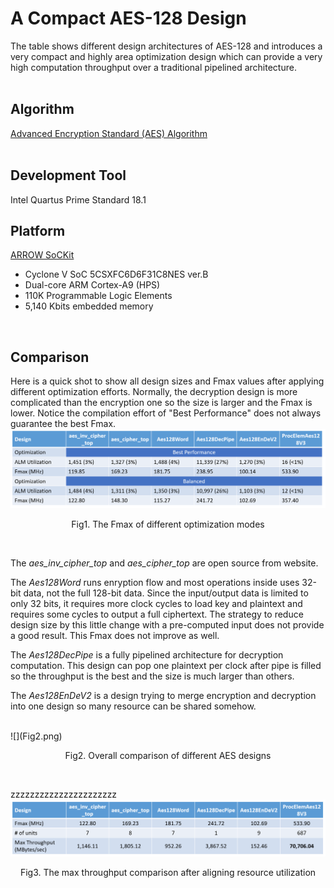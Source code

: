 # A Compact AES-128 Design
The table shows different design architectures of AES-128 and introduces a very compact and highly area optimization design which can provide a very high computation throughput over a traditional pipelined architecture.
<br/>
<br/>

Algorithm
------
[Advanced Encryption Standard (AES) Algorithm](https://nvlpubs.nist.gov/nistpubs/FIPS/NIST.FIPS.197.pdf)
<br/>
<br/>

Development Tool
------
Intel Quartus Prime Standard 18.1
<br/>

Platform
------
[ARROW SoCKit](https://www.arrow.com/en/products/sockit/arrow-development-tools)
* Cyclone V SoC 5CSXFC6D6F31C8NES ver.B
* Dual-core ARM Cortex-A9 (HPS)
* 110K Programmable Logic Elements
* 5,140 Kbits embedded memory
<br/>

Comparison
------
Here is a quick shot to show all design sizes and Fmax values after applying different optimization efforts. 
Normally, the decryption design is more complicated than the encryption one so the size is larger and the Fmax is lower. Notice the compilation effort of "Best Performance" does not always guarantee the best Fmax.
<br/>
![](Fig1.png)
<p align="center">
    Fig1. The Fmax of different optimization modes
</p>
<br/>

The *aes_inv_cipher_top* and *aes_cipher_top* are open source from website. 

The *Aes128Word* runs enryption flow and most operations inside uses 32-bit data, not the full 128-bit data. Since the input/output data is limited to only 32 bits, it requires more clock cycles to load key and plaintext and requires some cycles to output a full ciphertext. The strategy to reduce design size by this little change with a pre-computed input does not provide a good result. This Fmax does not improve as well.

The *Aes128DecPipe* is a fully pipelined architecture for decryption computation. This design can pop one plaintext per clock after pipe is filled so the throughput is the best and the size is much larger than others.

The *Aes128EnDeV2* is a design trying to merge encryption and decryption into one design so many resource can be shared somehow. 

<br/>
![](Fig2.png)
<p align="center">
    Fig2. Overall comparison of different AES designs
</p>
<br/>

zzzzzzzzzzzzzzzzzzzzzz
<br/>
![](Fig3.png)
<p align="center">
    Fig3. The max throughput comparison after aligning resource utilization
</p>